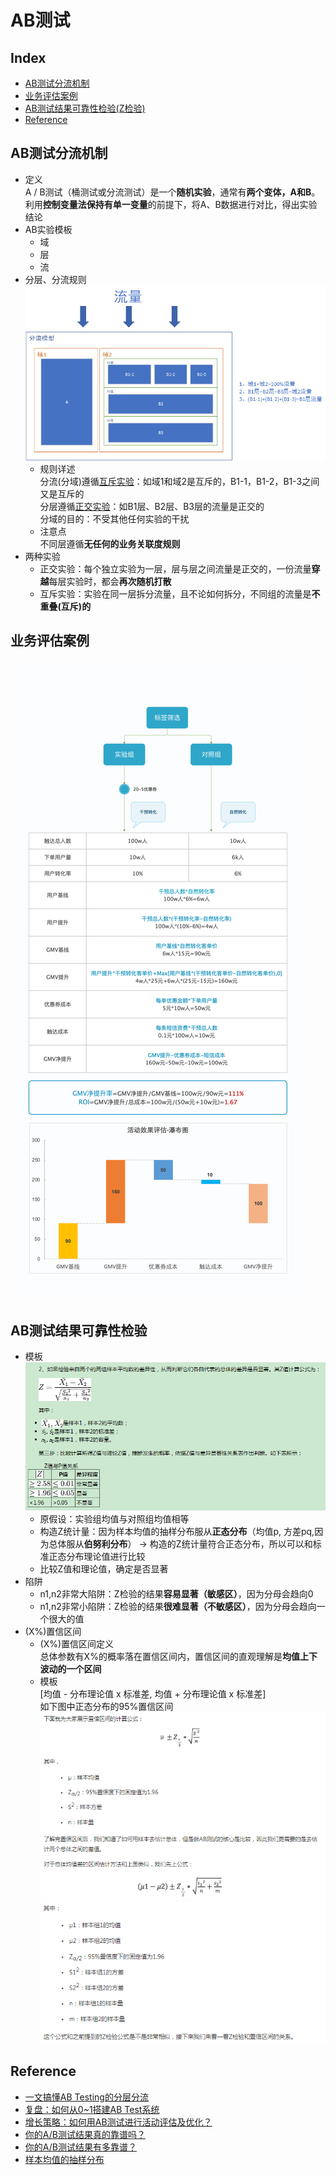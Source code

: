 AB测试
===
Index
---
- [AB测试分流机制](#AB测试分流机制)
- [业务评估案例](#业务评估案例)
- [AB测试结果可靠性检验(Z检验)](#AB测试结果可靠性检验(Z检验))
- [Reference](#Reference)

## AB测试分流机制
- 定义<br>
A / B测试（桶测试或分流测试）是一个**随机实验**，通常有**两个变体，A和B**。利用**控制变量法保持有单一变量**的前提下，将A、B数据进行对比，得出实验结论
- AB实验模板
  - 域
  - 层
  - 流
- 分层、分流规则<br/>
![示例图片](../图片/分层分流规则.jpg)<br/>
  - 规则详述<br/>
分流(分域)遵循[互斥实验](./AB测试.md)：如域1和域2是互斥的，B1-1，B1-2，B1-3之间又是互斥的<br/>
分层遵循[正交实验](./AB测试.md)：如B1层、B2层、B3层的流量是正交的<br/>
分域的目的：不受其他任何实验的干扰<br/>
  - 注意点<br/>
不同层遵循**无任何的业务关联度规则**<br/>
- 两种实验
  - 正交实验：每个独立实验为一层，层与层之间流量是正交的，一份流量**穿越**每层实验时，都会**再次随机打散**
  - 互斥实验：实验在同一层拆分流量，且不论如何拆分，不同组的流量是**不重叠(互斥)的**
## 业务评估案例
![示例图](../图片/AB测试评估示例.jpg)
## AB测试结果可靠性检验
- 模板<br/>
![示例图](../图片/Z统计量.png)<br/>
  - 原假设：实验组均值与对照组均值相等
  - 构造Z统计量：因为样本均值的抽样分布服从**正态分布**（均值p, 方差pq,因为总体服从**伯努利分布**） -> 构造的Z统计量符合正态分布，所以可以和标准正态分布理论值进行比较<br/>
  - 比较Z值和理论值，确定是否显著
- 陷阱
  - n1,n2非常大陷阱：Z检验的结果**容易显著（敏感区）**，因为分母会趋向0
  - n1,n2非常小陷阱：Z检验的结果**很难显著（不敏感区）**，因为分母会趋向一个很大的值
- (X%)置信区间
  - (X%)置信区间定义<br/>
  总体参数有X%的概率落在置信区间内，置信区间的直观理解是**均值上下波动的一个区间**
  - 模板<br/>
  [均值 - 分布理论值 x 标准差, 均值 + 分布理论值 x 标准差]<br/>
  如下图中正态分布的95%置信区间<br/>
  ![示例图](../图片/置信区间示例1.png)<br/>
  ![实力如](../图片/置信区间示例2.png)<br/>
  



## Reference
- [一文搞懂AB Testing的分层分流](http://www.woshipm.com/pd/1080730.html)
- [复盘：如何从0~1搭建AB Test系统](http://www.woshipm.com/pd/2425383.html)
- [增长策略：如何用AB测试进行活动评估及优化？](http://www.woshipm.com/pd/2078040.html)
- [你的A/B测试结果真的靠谱吗？](http://www.woshipm.com/data-analysis/2207880.html)
- [你的A/B测试结果有多靠谱？](http://www.woshipm.com/data-analysis/2207880.html)
- [样本均值的抽样分布](https://baike.baidu.com/item/%E6%A0%B7%E6%9C%AC%E5%9D%87%E5%80%BC%E7%9A%84%E6%8A%BD%E6%A0%B7%E5%88%86%E5%B8%83/7181356?fr=aladdin)
